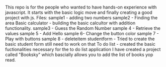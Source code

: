 This repo is for the people who wanted to have hands-on experience with javascript. It starts with the basic logic move and finally creating a good project with js. 
Files:
sample1 - adding two numbers
sample2 - Finding the area 
Basic calculator  - building the basic calcultor with addition functionality. 
sample3 - Guess the Random Number 
sample 4 - Retrieve the values
sample 5 - Add Hello
sample 6- Change the button color
sample 7 - Play with buttons 
sample 8 - deleteitem
studentform - Tried to create the basic student form still need to work on that
To do list - created the basic fuctionalities necessary for the to do list application
I have created a project called "Booksky" which bascially allows you to add the list of books yop read. 
